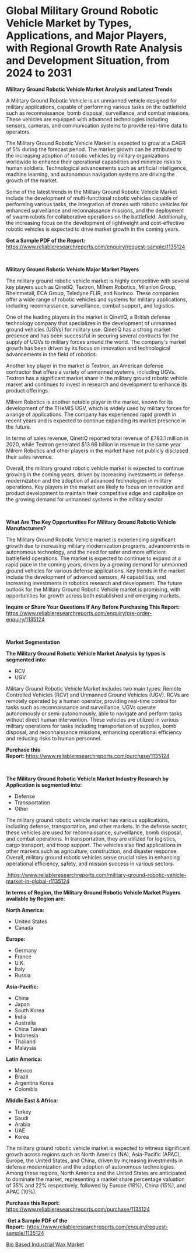 <p><h1>Global Military Ground Robotic Vehicle Market by Types, Applications, and Major Players, with Regional Growth Rate Analysis and Development Situation, from 2024 to 2031</h1></p><p><strong>Military Ground Robotic Vehicle Market Analysis and Latest Trends</strong></p>
<p><p>A Military Ground Robotic Vehicle is an unmanned vehicle designed for military applications, capable of performing various tasks on the battlefield such as reconnaissance, bomb disposal, surveillance, and combat missions. These vehicles are equipped with advanced technologies including sensors, cameras, and communication systems to provide real-time data to operators.</p><p>The Military Ground Robotic Vehicle Market is expected to grow at a CAGR of 5% during the forecast period. The market growth can be attributed to the increasing adoption of robotic vehicles by military organizations worldwide to enhance their operational capabilities and minimize risks to human soldiers. Technological advancements such as artificial intelligence, machine learning, and autonomous navigation systems are driving the growth of the market.</p><p>Some of the latest trends in the Military Ground Robotic Vehicle Market include the development of multi-functional robotic vehicles capable of performing various tasks, the integration of drones with robotic vehicles for enhanced surveillance and reconnaissance missions, and the deployment of swarm robots for collaborative operations on the battlefield. Additionally, the increasing focus on the development of lightweight and cost-effective robotic vehicles is expected to drive market growth in the coming years.</p></p>
<p><strong>Get a Sample PDF of the Report:&nbsp;</strong> <a href="https://www.reliableresearchreports.com/enquiry/request-sample/1135124">https://www.reliableresearchreports.com/enquiry/request-sample/1135124</a></p>
<p>&nbsp;</p>
<p><strong>Military Ground Robotic Vehicle Major Market Players</strong></p>
<p><p>The military ground robotic vehicle market is highly competitive with several key players such as QinetiQ, Textron, Milrem Robotics, Milanion Group, Rheinmetall, ECA Group, Teledyne FLIR, and Norinco. These companies offer a wide range of robotic vehicles and systems for military applications, including reconnaissance, surveillance, combat support, and logistics.</p><p>One of the leading players in the market is QinetiQ, a British defense technology company that specializes in the development of unmanned ground vehicles (UGVs) for military use. QinetiQ has a strong market presence and has been successful in securing several contracts for the supply of UGVs to military forces around the world. The company's market growth has been driven by its focus on innovation and technological advancements in the field of robotics.</p><p>Another key player in the market is Textron, an American defense contractor that offers a variety of unmanned systems, including UGVs. Textron has a significant market share in the military ground robotic vehicle market and continues to invest in research and development to enhance its product offerings.</p><p>Milrem Robotics is another notable player in the market, known for its development of the THeMIS UGV, which is widely used by military forces for a range of applications. The company has experienced rapid growth in recent years and is expected to continue expanding its market presence in the future.</p><p>In terms of sales revenue, QinetiQ reported total revenue of £783.1 million in 2020, while Textron generated $13.66 billion in revenue in the same year. Milrem Robotics and other players in the market have not publicly disclosed their sales revenue.</p><p>Overall, the military ground robotic vehicle market is expected to continue growing in the coming years, driven by increasing investments in defense modernization and the adoption of advanced technologies in military operations. Key players in the market are likely to focus on innovation and product development to maintain their competitive edge and capitalize on the growing demand for unmanned systems in the military sector.</p></p>
<p>&nbsp;</p>
<p><strong>What Are The Key Opportunities For Military Ground Robotic Vehicle Manufacturers?</strong></p>
<p><p>The Military Ground Robotic Vehicle market is experiencing significant growth due to increasing military modernization programs, advancements in autonomous technology, and the need for safer and more efficient battlefield operations. The market is expected to continue to expand at a rapid pace in the coming years, driven by a growing demand for unmanned ground vehicles for various defense applications. Key trends in the market include the development of advanced sensors, AI capabilities, and increasing investments in robotics research and development. The future outlook for the Military Ground Robotic Vehicle market is promising, with opportunities for growth across both established and emerging markets.</p></p>
<p><strong>Inquire or Share Your Questions If Any Before Purchasing This Report:</strong> <a href="https://www.reliableresearchreports.com/enquiry/pre-order-enquiry/1135124">https://www.reliableresearchreports.com/enquiry/pre-order-enquiry/1135124</a></p>
<p>&nbsp;</p>
<p><strong>Market Segmentation</strong></p>
<p><strong>The Military Ground Robotic Vehicle Market Analysis by types is segmented into:</strong></p>
<p><ul><li>RCV</li><li>UGV</li></ul></p>
<p><p>Military Ground Robotic Vehicle Market includes two main types: Remote Controlled Vehicles (RCV) and Unmanned Ground Vehicles (UGV). RCVs are remotely operated by a human operator, providing real-time control for tasks such as reconnaissance and surveillance. UGVs operate autonomously or semi-autonomously, able to navigate and perform tasks without direct human intervention. These vehicles are utilized in various military operations for tasks including transportation of supplies, bomb disposal, and reconnaissance missions, enhancing operational efficiency and reducing risks to human personnel.</p></p>
<p><strong>Purchase this Report:&nbsp;</strong><a href="https://www.reliableresearchreports.com/purchase/1135124">https://www.reliableresearchreports.com/purchase/1135124</a></p>
<p>&nbsp;</p>
<p><strong>The Military Ground Robotic Vehicle Market Industry Research by Application is segmented into:</strong></p>
<p><ul><li>Defense</li><li>Transportation</li><li>Other</li></ul></p>
<p><p>The military ground robotic vehicle market has various applications, including defense, transportation, and other markets. In the defense sector, these vehicles are used for reconnaissance, surveillance, bomb disposal, and combat operations. In transportation, they are utilized for logistics, cargo transport, and troop support. The vehicles also find applications in other markets such as agriculture, construction, and disaster response. Overall, military ground robotic vehicles serve crucial roles in enhancing operational efficiency, safety, and mission success in various sectors.</p></p>
<p><a href="https://www.reliableresearchreports.com/military-ground-robotic-vehicle-market-in-global-r1135124">&nbsp;https://www.reliableresearchreports.com/military-ground-robotic-vehicle-market-in-global-r1135124</a></p>
<p><strong>In terms of Region, the Military Ground Robotic Vehicle Market Players available by Region are:</strong></p>
<p>
    <p> <strong> North America: </strong>
        <ul>
            <li>United States</li>
            <li>Canada</li>
        </ul>
        </p> 
    <p> <strong> Europe: </strong>
        <ul>
            <li>Germany</li>
            <li>France</li>
            <li>U.K.</li>
            <li>Italy</li>
            <li>Russia</li>
        </ul>
        </p> 
    <p> <strong> Asia-Pacific: </strong>
        <ul>
            <li>China</li>
            <li>Japan</li>
            <li>South Korea</li>
            <li>India</li>
            <li>Australia</li>
            <li>China Taiwan</li>
            <li>Indonesia</li>
            <li>Thailand</li>
            <li>Malaysia</li>
        </ul>
        </p> 
    <p> <strong> Latin America: </strong>
        <ul>
            <li>Mexico</li>
            <li>Brazil</li>
            <li>Argentina Korea</li>
            <li>Colombia</li>
        </ul>
        </p> 
    <p> <strong> Middle East & Africa: </strong>
        <ul>
            <li>Turkey</li>
            <li>Saudi</li>
            <li>Arabia</li>
            <li>UAE</li>
            <li>Korea</li>
        </ul>
    </p>
    </p>
<p><p>The military ground robotic vehicle market is expected to witness significant growth across regions such as North America (NA), Asia-Pacific (APAC), Europe, the United States, and China, driven by increasing investments in defense modernization and the adoption of autonomous technologies. Among these regions, North America and the United States are anticipated to dominate the market, representing a market share percentage valuation of 35% and 22% respectively, followed by Europe (18%), China (15%), and APAC (10%).</p></p>
<p><strong>Purchase this Report: </strong><a href="https://www.reliableresearchreports.com/purchase/1135124">https://www.reliableresearchreports.com/purchase/1135124</a></p>
<p>&nbsp;<strong>Get a Sample PDF of the Report:&nbsp;&nbsp;</strong><a href="https://www.reliableresearchreports.com/enquiry/request-sample/1135124">https://www.reliableresearchreports.com/enquiry/request-sample/1135124</a></p>
<p><strong></strong></p>
<p><p><a href="https://github.com/lizaRempel/Market-Research-Report-List-1/blob/main/bio-based-industrial-wax-market.md">Bio Based Industrial Wax Market</a></p></p>
